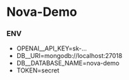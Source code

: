 # Nova-Demo

### ENV

- OPENAI__API_KEY=sk-...
- DB__URI=mongodb://localhost:27018
- DB__DATABASE_NAME=nova-demo
- TOKEN=secret